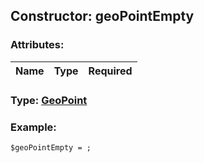 ## Constructor: geoPointEmpty  

### Attributes:

| Name     |    Type       | Required |
|----------|:-------------:|---------:|


### Type: [GeoPoint](../types/GeoPoint.md)

### Example:


```
$geoPointEmpty = ;
```